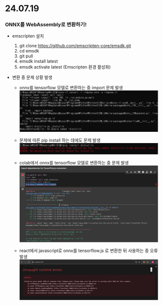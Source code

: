 # 24.07.19

### ONNX를 WebAssembly로 변환하기!

- emscripten 설치
    1. git clone https://github.com/emscripten-core/emsdk.git
    2. cd emsdk
    3. git pull
    4. emsdk install latest
    5. emsdk activate latest (Emscripten 환경 활성화)

- 변환 중 문제 상황 발생

    - onnx를 tensorflow 모델로 변환하는 중 import 문제 발생
        ![error0.PNG](./img/error0.PNG)

    - 문제에 따른 pip install 하는 데에도 문제 발생
        ![error1.PNG](./img/error1.PNG)

    - colab에서 onnx를 tensorflow 모델로 변환하는 중 문제 발생
        ![error2.PNG](./img/error2.PNG)

    - react에서 javascript로 onnx를 tensorflow.js 로 변환한 뒤 사용하는 중 오류 발생
        ![error3.PNG](./img/error3.PNG)